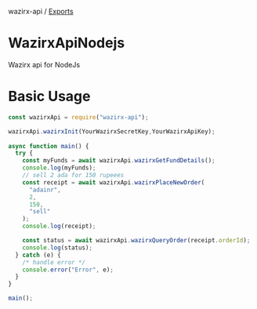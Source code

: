 wazirx-api / [Exports](modules.md)

# WazirxApiNodejs

Wazirx api for NodeJs

# Basic Usage

```js
const wazirxApi = require("wazirx-api");

wazirxApi.wazirxInit(YourWazirxSecretKey,YourWazirxApiKey);
 
async function main() {
  try {
    const myFunds = await wazirxApi.wazirxGetFundDetails();
    console.log(myFunds);
    // sell 2 ada for 150 rupeees
    const receipt = await wazirxApi.wazirxPlaceNewOrder(
      "adainr",
      2,
      150,
      "sell"
    );
    console.log(receipt);

    const status = await wazirxApi.wazirxQueryOrder(receipt.orderId);
    console.log(status);
  } catch (e) {
    /* handle error */
    console.error("Error", e);
  }
}

main();

 
```
